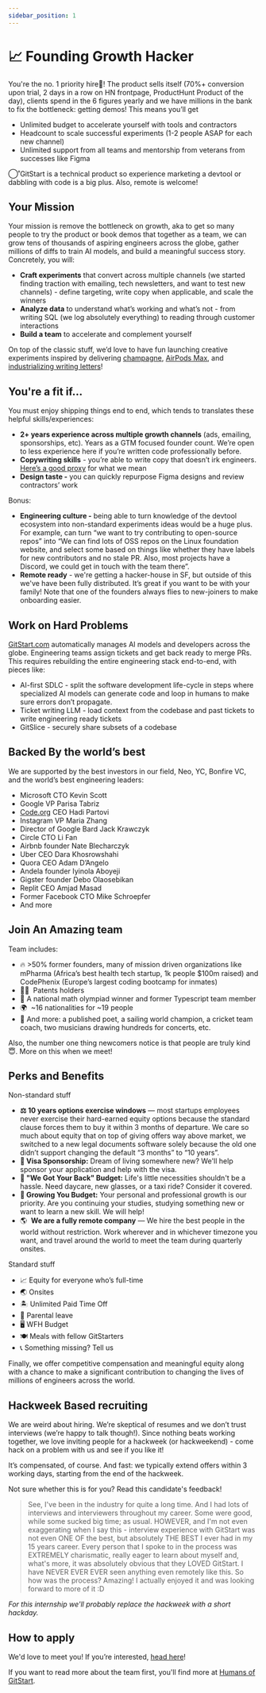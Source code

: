 ```yaml
---
sidebar_position: 1
---
```


# 📈 Founding Growth Hacker

You're the no. 1 priority hire🏅! The product sells itself (70%+ conversion upon trial, 2 days in a row on HN frontpage, ProductHunt Product of the day), clients spend in the 6 figures yearly and we have millions in the bank to fix the bottleneck: getting demos! This means you’ll get

- Unlimited budget to accelerate yourself with tools and contractors
- Headcount to scale successful experiments (1-2 people ASAP for each new channel)
- Unlimited support from all teams and mentorship from veterans from successes like Figma

◯˚GitStart is a technical product so experience marketing a devtool or dabbling with code is a big plus. Also, remote is welcome!

## Your Mission

Your mission is remove the bottleneck on growth, aka to get so many people to try the product or book demos that together as a team, we can grow tens of thousands of aspiring engineers across the globe, gather millions of diffs to train AI models, and build a meaningful success story. Concretely, you will:

- **Craft experiments** that convert across multiple channels (we started finding traction with emailing, tech newsletters, and want to test new channels) - define targeting, write copy when applicable, and scale the winners
- **Analyze data** to understand what’s working and what’s not - from writing SQL (we log absolutely everything) to reading through customer interactions
- **Build a team** to accelerate and complement yourself

On top of the classic stuff, we’d love to have fun launching creative experiments inspired by delivering [champagne](https://twitter.com/samdblond/status/1612518983726424080), [AirPods Max](https://www.qawolf.com/lp/qa-wolf-test-automation-challenge), and [industrializing writing letters](https://twitter.com/aarondfrancis/status/1438888219471491074?lang=en)!

## You're a fit if...

You must enjoy shipping things end to end, which tends to translates these helpful skills/experiences:

- **2+ years experience across multiple growth channels** (ads, emailing, sponsorships, etc). Years as a GTM focused founder count. We’re open to less experience here if you’re written code professionally before.
- **Copywriting skills** - you’re able to write copy that doesn’t irk engineers. [Here’s a good proxy](https://www.markepear.com/blog/developer-marketing-guide) for what we mean
- **Design taste -** you can quickly repurpose Figma designs and review contractors’ work

Bonus:

- **Engineering culture -** being able to turn knowledge of the devtool ecosystem into non-standard experiments ideas would be a huge plus. For example, can turn “we want to try contributing to open-source repos” into “We can find lots of OSS repos on the Linux foundation website, and select some based on things like whether they have labels for new contributors and no stale PR. Also, most projects have a Discord, we could get in touch with the team there”.
- **Remote ready** - we're getting a hacker-house in SF, but outside of this we've have been fully distributed. It’s great if you want to be with your family! Note that one of the founders always flies to new-joiners to make onboarding easier.

## Work on Hard Problems

[GitStart.com](http://gitstart.com/) automatically manages AI models and developers across the globe. Engineering teams assign tickets and get back ready to merge PRs. This requires rebuilding the entire engineering stack end-to-end, with pieces like:

- AI-first SDLC - split the software development life-cycle in steps where specialized AI models can generate code and loop in humans to make sure errors don’t propagate.
- Ticket writing LLM - load context from the codebase and past tickets to write engineering ready tickets
- GitSlice - securely share subsets of a codebase

## Backed By the world’s best
We are supported by the best investors in our field, Neo, YC, Bonfire VC, and the world’s best engineering leaders:

- Microsoft CTO Kevin Scott
- Google VP Parisa Tabriz
- [Code.org](http://code.org/) CEO Hadi Partovi
- Instagram VP Maria Zhang
- Director of Google Bard Jack Krawczyk
- Circle CTO Li Fan
- Airbnb founder Nate Blecharczyk
- Uber CEO Dara Khosrowshahi
- Quora CEO Adam D’Angelo
- Andela founder Iyinola Aboyeji
- Gigster founder Debo Olaosebikan
- Replit CEO Amjad Masad
- Former Facebook CTO Mike Schroepfer
- And more

## Join An Amazing team
Team includes:

- 🔥 >50% former founders, many of mission driven organizations like mPharma (Africa’s best health tech startup, 1k people $100m raised) and CodePhenix (Europe’s largest coding bootcamp for inmates)
- 🧑‍🔬  Patents holders
- 🧠 A national math olympiad winner and former Typescript team member
- 🌍  ~16 nationalities for ~19 people
- 🤫 And more: a published poet, a sailing world champion, a cricket team coach, two musicians drawing hundreds for concerts, etc.

Also, the number one thing newcomers notice is that people are truly kind 😇. More on this when we meet!

## Perks and Benefits
Non-standard stuff

- **⚖️ 10 years options exercise windows** — most startups employees never exercise their hard-earned equity options because the standard clause forces them to buy it within 3 months of departure. We care so much about equity that on top of giving offers way above market, we switched to a new legal documents software solely because the old one didn’t support changing the default “3 months” to “10 years”.
- **🛂 Visa Sponsorship:** Dream of living somewhere new? We'll help sponsor your application and help with the visa.
- **👋 "We Got Your Back" Budget:** Life's little necessities shouldn't be a hassle. Need daycare, new glasses, or a taxi ride? Consider it covered.
- **🌱 Growing You Budget:** Your personal and professional growth is our priority. Are you continuing your studies, studying something new or want to learn a new skill. We will help!
- 🌎  **We are a fully remote company** — We hire the best people in the world without restriction. Work wherever and in whichever timezone you want, and travel around the world to meet the team during quarterly onsites.

Standard stuff

- 📈 Equity for everyone who’s full-time
- 🌏 Onsites
- 🏝 Unlimited Paid Time Off
- 🐣 Parental leave
- 🖥️ WFH Budget
- 🍽 Meals with fellow GitStarters
- 📞 Something missing? Tell us

Finally, we offer competitive compensation and meaningful equity along with a chance to make a significant contribution to changing the lives of millions of engineers across the world.

## **Hackweek Based recruiting**

We are weird about hiring. We’re skeptical of resumes and we don’t trust interviews (we’re happy to talk though!). Since nothing beats working together, we love inviting people for a hackweek (or hackweekend) - come hack on a problem with us and see if you like it!

It’s compensated, of course. And fast: we typically extend offers within 3 working days, starting from the end of the hackweek.

Not sure whether this is for you? Read this candidate's feedback!

> See, I've been in the industry for quite a long time. And I had lots of interviews and interviewers throughout my career. Some were good, while some sucked big time; as usual. HOWEVER, and I'm not even exaggerating when I say this - interview experience with GitStart was not even ONE OF the best, but absolutely THE BEST I ever had in my 15 years career. Every person that I spoke to in the process was EXTREMELY charismatic, really eager to learn about myself and, what's more, it was absolutely obvious that they LOVED GitStart. I have NEVER EVER EVER seen anything even remotely like this. So how was the process? Amazing! I actually enjoyed it and was looking forward to more of it :D
>

*For this internship we'll probably replace the hackweek with a short hackday.*

## How to apply

We'd love to meet you! If you’re interested, [head here](https://app.dover.io/apply/482eaf88-623f-4e72-a58d-10c48df103b9/e8fefe44-16b1-4b7a-8f21-f012a2e827cf/?rs=15190316)!


If you want to read more about the team first, you'll find more at [Humans of GitStart](https://humansof.gitstart.com).
